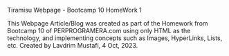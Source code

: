 Tiramisu Webpage - Bootcamp 10 HomeWork 1

This Webpage Article/Blog was created as part of the Homework from Bootcamp 10 of PERPROGRAMERA.com using only
HTML as the technology, and implementing concepts such as Images, HyperLinks, Lists, etc.
Created by Lavdrim Mustafi, 4 Oct, 2023.
